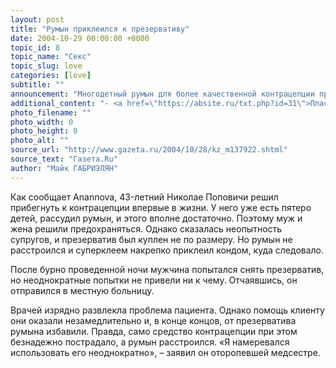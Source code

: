 ```yaml
---
layout: post
title: "Румын приклеился к презервативу"
date: 2004-10-29 00:00:00 +0000
topic_id: 8
topic_name: "Секс"
topic_slug: love
categories: [love]
subtitle: ""
announcement: "Многодетный румын для более качественной контрацепции приклеил надетый презерватив суперклеем. «Средство защиты» он снимал уже вместе с врачами."
additional_content: "- <a href=\"https://absite.ru/txt.php?id=31\">Пластырь, который вернет женщинам утраченное сексуальное желание</a>"
photo_filename: ""
photo_width: 0
photo_height: 0
photo_alt: ""
source_url: "http://www.gazeta.ru/2004/10/28/kz_m137922.shtml"
source_text: "Газета.Ru"
author: "Майк ГАБРИЭЛЯН"
---
```

Как сообщает Anannova, 43-летний Николае Поповичи решил прибегнуть к контрацепции впервые в жизни. У него уже есть пятеро детей, рассудил румын, и этого вполне достаточно. Поэтому муж и жена решили предохраняться. Однако сказалась неопытность супругов, и презерватив был куплен не по размеру. Но румын не расстроился и суперклеем накрепко приклеил кондом, куда следовало.

После бурно проведенной ночи мужчина попытался снять презерватив, но неоднократные попытки не привели ни к чему. Отчаявшись, он отправился в местную больницу.

Врачей изрядно развлекла проблема пациента. Однако помощь клиенту они оказали незамедлительно и, в конце концов, от презерватива румына избавили. Правда, само средство контрацепции при этом безнадежно пострадало, а румын расстроился. «Я намеревался использовать его неоднократно», – заявил он оторопевшей медсестре.
